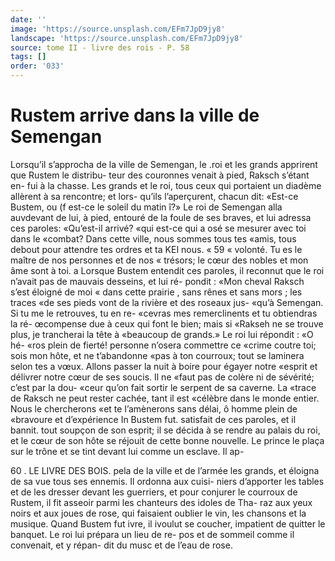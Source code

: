 ```yaml
---
date: ''
image: 'https://source.unsplash.com/EFm7JpD9jy8'
landscape: 'https://source.unsplash.com/EFm7JpD9jy8'
source: tome II - livre des rois - P. 58
tags: []
order: '033'
---
```


# Rustem arrive dans la ville de Semengan

Lorsqu’il s’approcha de la ville de Semengan, le
.roi et les grands apprirent que Rustem le distribu-
teur des couronnes venait à pied, Raksch s’étant en-
fui à la chasse. Les grands et le roi, tous ceux qui portaient un diadème allèrent à sa rencontre; et lors- qu’ils l’aperçurent, chacun dit: «Est-ce Bustem, ou
(f est-ce le soleil du matin î?» Le roi de Semengan alla auvdevant de lui, à pied, entouré de la foule de ses braves, et lui adressa ces paroles: «Qu’est-il arrivé?
«qui est-ce qui a osé se mesurer avec toi dans le «combat? Dans cette ville, nous sommes tous tes «amis, tous debout pour attendre tes ordres et ta
KEI nous. « 59 « volonté. Tu es le maître de nos personnes et de nos
« trésors; le cœur des nobles et mon âme sont à toi. a
Lorsque Bustem entendit ces paroles, il reconnut que le roi n’avait pas de mauvais desseins, et lui ré-
pondit : «Mon cheval Raksch s’est éloigné de moi
« dans cette prairie , sans rênes et sans mors ; les traces «de ses pieds vont de la rivière et des roseaux jus- «qu’à Semengan. Si tu me le retrouves, tu en re- «cevras mes remerclinents et tu obtiendras la ré- œcompense due à ceux qui font le bien; mais si
«Rakseh ne se trouve plus, je trancherai la tête à «beaucoup de grands.» Le roi lui répondit : «O hé-
«ros plein de fierté! personne n’osera commettre ce «crime coutre toi; sois mon hôte, et ne t’abandonne «pas à ton courroux; tout se laminera selon tes a vœux. Allons passer la nuit à boire pour égayer notre «esprit et délivrer notre cœur de ses soucis. Il ne «faut pas de colère ni de sévérité; c’est par la dou-
«ceur qu’on fait sortir le serpent de sa caverne. La «trace de Raksch ne peut rester cachée, tant il est «célèbre dans le monde entier. Nous le chercherons «et te I’amènerons sans délai, ô homme plein de «bravoure et d’expérience In
Bustem fut. satisfait de ces paroles, et il bannit. tout soupçon de son esprit; il se décida à se rendre
au palais du roi, et le cœur de son hôte se réjouit
de cette bonne nouvelle. Le prince le plaça sur le trône et se tint devant lui comme un esclave. Il ap-

60 . LE LIVRE DES BOIS.
pela de la ville et de l’armée les grands, et éloigna
de sa vue tous ses ennemis. Il ordonna aux cuisi- niers d’apporter les tables et de les dresser devant les guerriers, et pour conjurer le courroux de Rustem, il fit asseoir parmi les chanteurs des idoles de Tha- raz aux yeux noirs et aux joues de rose, qui faisaient oublier le vin, les chansons et la musique. Quand Bustem fut ivre, il ivoulut se coucher, impatient de quitter le banquet. Le roi lui prépara un lieu de re- pos et de sommeil comme il convenait, et y répan-
dit du musc et de l’eau de rose.
